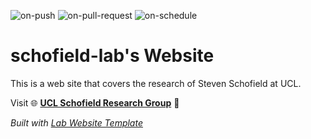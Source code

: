 
  ![on-push](../../actions/workflows/on-push.yaml/badge.svg)
  ![on-pull-request](../../actions/workflows/on-pull-request.yaml/badge.svg)
  ![on-schedule](../../actions/workflows/on-schedule.yaml/badge.svg)

  # schofield-lab's Website



  This is a web site that covers the research of Steven Schofield at UCL.
  
  Visit 🌐 **[UCL Schofield Research Group](https://schofield-lab.github.io/)** 🚀

  _Built with [Lab Website Template](https://greene-lab.gitbook.io/lab-website-template-docs)_
